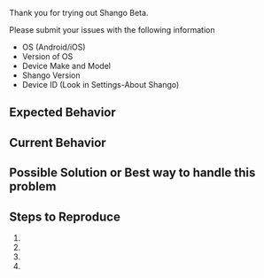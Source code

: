 Thank you for trying out Shango Beta.   

Please submit your issues with the following information

- OS (Android/iOS)   
- Version of OS  
- Device Make and Model   
- Shango Version  
- Device ID (Look in Settings-About Shango)  

<!--- Provide a general summary of the issue in the Title above -->

## Expected Behavior
<!--- Tell us what should happen -->

## Current Behavior
<!--- Tell us what happens instead of the expected behavior -->

## Possible Solution or Best way to handle this problem
<!--- Not obligatory, but suggest a fix/reason for the bug, -->

## Steps to Reproduce
<!--- Provide a link to a live example, or an unambiguous set of steps to -->
<!--- reproduce this bug. Include code to reproduce, if relevant -->
1.
2.
3.
4.

